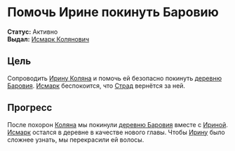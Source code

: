 # Помочь Ирине покинуть Баровию

**Статус:** Активно  
**Выдал:** [Исмарк Колянович](../../characters/npc/ismark-kolyanovich.md)

## Цель

Сопроводить [Ирину Коляна](../../characters/npc/ireena-kolyana.md) и помочь ей безопасно покинуть [деревню Баровия](../../locations/barovia-village.md). [Исмарк](../../characters/npc/ismark-kolyanovich.md) беспокоится, что [Страд](../../characters/npc/strahd-von-zarovich.md) вернётся за ней.

## Прогресс

После похорон [Коляна](../../characters/npc/kolyan.md) мы покинули [деревню Баровия](../../locations/barovia-village.md) вместе с [Ириной](../../characters/npc/ireena-kolyana.md). [Исмарк](../../characters/npc/ismark-kolyanovich.md) остался в деревне в качестве нового главы. Чтобы [Ирину](../../characters/npc/ireena-kolyana.md) было сложнее узнать, мы перекрасили ей волосы.
